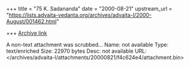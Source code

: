 +++
title = "75 K. Sadananda"
date = "2000-08-21"
upstream_url = "https://lists.advaita-vedanta.org/archives/advaita-l/2000-August/001462.html"

+++
[Archive link](https://lists.advaita-vedanta.org/archives/advaita-l/2000-August/001462.html)

A non-text attachment was scrubbed...
Name: not available
Type: text/enriched
Size: 22970 bytes
Desc: not available
URL: </archives/advaita-l/attachments/20000821/f4c624e4/attachment.bin>

